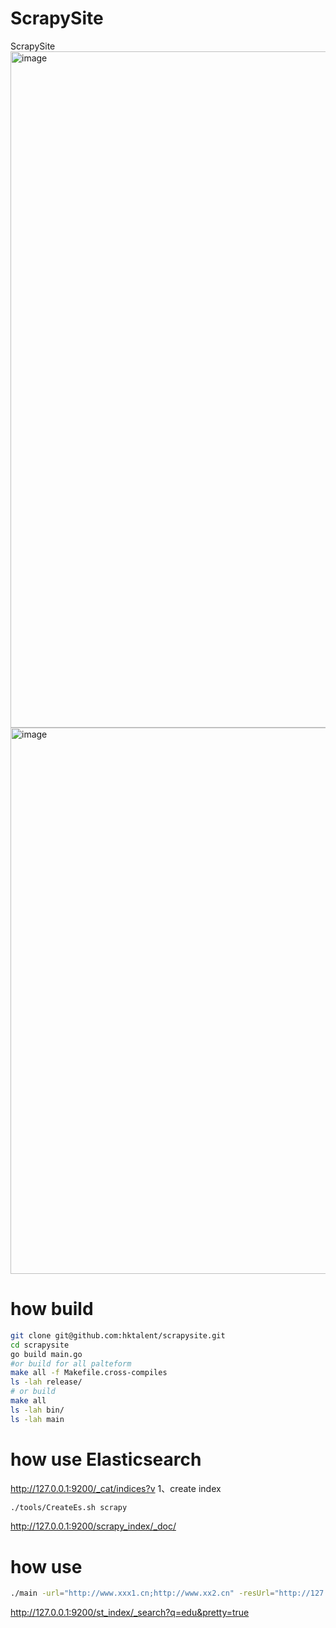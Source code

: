 # ScrapySite
ScrapySite
<img width="1082" alt="image" src="https://user-images.githubusercontent.com/18223385/162614808-b58ce2a8-41cc-498c-ab68-08c5ed75fdef.png">
<img width="874" alt="image" src="https://user-images.githubusercontent.com/18223385/162614856-72d7406f-d988-4043-b25b-9941354cb6f3.png">



# how build
```bash
git clone git@github.com:hktalent/scrapysite.git
cd scrapysite
go build main.go
#or build for all palteform
make all -f Makefile.cross-compiles
ls -lah release/
# or build 
make all
ls -lah bin/
ls -lah main
```

# how use Elasticsearch
http://127.0.0.1:9200/_cat/indices?v
1、create index
```bash
./tools/CreateEs.sh scrapy
```

http://127.0.0.1:9200/scrapy_index/_doc/

# how use
```bash
./main -url="http://www.xxx1.cn;http://www.xx2.cn" -resUrl="http://127.0.0.1:9200/st_index/_doc/"
```
http://127.0.0.1:9200/st_index/_search?q=edu&pretty=true
